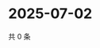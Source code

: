 # 2025-07-02

共 0 条

<!-- BEGIN ZHIHUQUESTIONS -->
<!-- 最后更新时间 Wed Jul 02 2025 22:11:49 GMT+0800 (China Standard Time) -->

<!-- END ZHIHUQUESTIONS -->
